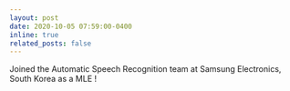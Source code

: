```yaml
---
layout: post
date: 2020-10-05 07:59:00-0400
inline: true
related_posts: false
---
```


Joined the Automatic Speech Recognition team at Samsung Electronics, South Korea as a MLE !
